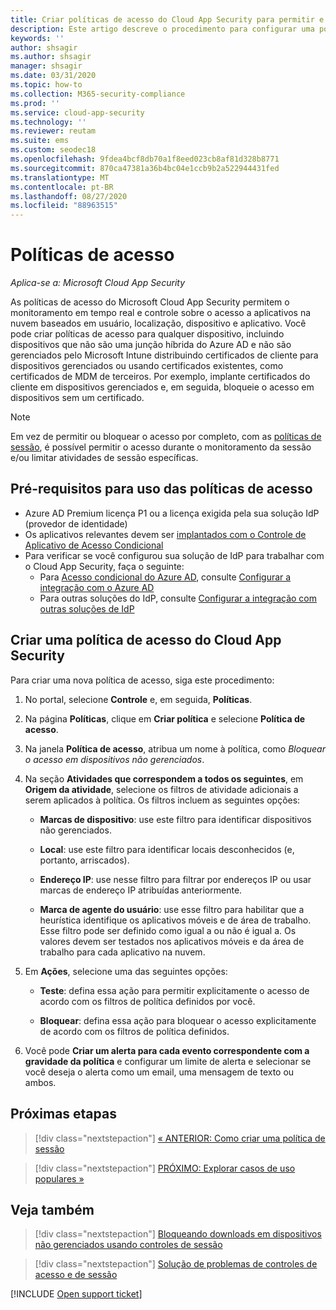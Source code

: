 ```yaml
---
title: Criar políticas de acesso do Cloud App Security para permitir e bloquear o acesso
description: Este artigo descreve o procedimento para configurar uma política de acesso do Controle de Aplicativos de Acesso Condicional do Cloud App Security para permitir e bloquear o acesso a aplicativos conectados por meio do Azure AD usando as funcionalidades de proxy reverso.
keywords: ''
author: shsagir
ms.author: shsagir
manager: shsagir
ms.date: 03/31/2020
ms.topic: how-to
ms.collection: M365-security-compliance
ms.prod: ''
ms.service: cloud-app-security
ms.technology: ''
ms.reviewer: reutam
ms.suite: ems
ms.custom: seodec18
ms.openlocfilehash: 9fdea4bcf8db70a1f8eed023cb8af81d328b8771
ms.sourcegitcommit: 870ca47381a36b4bc04e1ccb9b2a522944431fed
ms.translationtype: MT
ms.contentlocale: pt-BR
ms.lasthandoff: 08/27/2020
ms.locfileid: "88963515"
---
```

# <a name="access-policies"></a>Políticas de acesso

*Aplica-se a: Microsoft Cloud App Security*

As políticas de acesso do Microsoft Cloud App Security permitem o monitoramento em tempo real e controle sobre o acesso a aplicativos na nuvem baseados em usuário, localização, dispositivo e aplicativo. Você pode criar políticas de acesso para qualquer dispositivo, incluindo dispositivos que não são uma junção híbrida do Azure AD e não são gerenciados pelo Microsoft Intune distribuindo certificados de cliente para dispositivos gerenciados ou usando certificados existentes, como certificados de MDM de terceiros. Por exemplo, implante certificados do cliente em dispositivos gerenciados e, em seguida, bloqueie o acesso em dispositivos sem um certificado.

> [!NOTE]
> Em vez de permitir ou bloquear o acesso por completo, com as [políticas de sessão](session-policy-aad.md), é possível permitir o acesso durante o monitoramento da sessão e/ou limitar atividades de sessão específicas.

## <a name="prerequisites-to-using-access-policies"></a>Pré-requisitos para uso das políticas de acesso

- Azure AD Premium licença P1 ou a licença exigida pela sua solução IdP (provedor de identidade)
- Os aplicativos relevantes devem ser [implantados com o Controle de Aplicativo de Acesso Condicional](proxy-deployment-aad.md)
- Para verificar se você configurou sua solução de IdP para trabalhar com o Cloud App Security, faça o seguinte:
  - Para [Acesso condicional do Azure AD](/azure/active-directory/active-directory-conditional-access-azure-portal), consulte [Configurar a integração com o Azure AD](proxy-deployment-aad.md#configure-integration-with-azure-ad)
  - Para outras soluções do IdP, consulte [Configurar a integração com outras soluções de IdP](proxy-deployment-aad.md#configure-integration-with-other-idp-solutions)

## <a name="create-a-cloud-app-security-access-policy"></a>Criar uma política de acesso do Cloud App Security

Para criar uma nova política de acesso, siga este procedimento:

1. No portal, selecione **Controle** e, em seguida, **Políticas**.
2. Na página **Políticas**, clique em **Criar política** e selecione **Política de acesso**.

3. Na janela **Política de acesso**, atribua um nome à política, como *Bloquear o acesso em dispositivos não gerenciados*.

4. Na seção **Atividades que correspondem a todos os seguintes**, em **Origem da atividade**, selecione os filtros de atividade adicionais a serem aplicados à política. Os filtros incluem as seguintes opções:

    - **Marcas de dispositivo**: use este filtro para identificar dispositivos não gerenciados.

    - **Local**: use este filtro para identificar locais desconhecidos (e, portanto, arriscados).

    - **Endereço IP**: use nesse filtro para filtrar por endereços IP ou usar marcas de endereço IP atribuídas anteriormente.

    - **Marca de agente do usuário**: use esse filtro para habilitar que a heurística identifique os aplicativos móveis e de área de trabalho. Esse filtro pode ser definido como igual a ou não é igual a. Os valores devem ser testados nos aplicativos móveis e da área de trabalho para cada aplicativo na nuvem.

5. Em **Ações**, selecione uma das seguintes opções:

    - **Teste**: defina essa ação para permitir explicitamente o acesso de acordo com os filtros de política definidos por você.

    - **Bloquear**: defina essa ação para bloquear o acesso explicitamente de acordo com os filtros de política definidos.

6. Você pode **Criar um alerta para cada evento correspondente com a gravidade da política** e configurar um limite de alerta e selecionar se você deseja o alerta como um email, uma mensagem de texto ou ambos.

## <a name="next-steps"></a>Próximas etapas

> [!div class="nextstepaction"]
> [« ANTERIOR: Como criar uma política de sessão](session-policy-aad.md)

> [!div class="nextstepaction"]
> [PRÓXIMO: Explorar casos de uso populares »](use-case-proxy-block-session-aad.md)

## <a name="see-also"></a>Veja também

> [!div class="nextstepaction"]
> [Bloqueando downloads em dispositivos não gerenciados usando controles de sessão](use-case-proxy-block-session-aad.md)

> [!div class="nextstepaction"]
> [Solução de problemas de controles de acesso e de sessão](troubleshooting-proxy.md)

[!INCLUDE [Open support ticket](includes/support.md)]